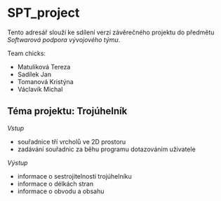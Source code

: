 # SPT_project

Tento adresář slouží ke sdílení verzí závěrečného projektu do předmětu *Softwarová podpora vývojového týmu*.

Team chicks:
- Matulíková Tereza
- Sadílek Jan
- Tomanová Kristýna
- Václavík Michal

## Téma projektu: Trojúhelník
_Vstup_
- souřadnice tří vrcholů ve 2D prostoru
- zadávání souřadnic za běhu programu dotazováním uživatele

_Výstup_
- informace o sestrojitelnosti trojúhelníku
- informace o délkách stran
- informace o obvodu a obsahu
